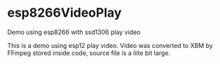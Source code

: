 # esp8266VideoPlay
Demo using esp8266 with ssd1306 play video

This is a demo using esp12 play video.
Video was converted to XBM by FFmpeg stored inside code, source file is a liite bit large.

